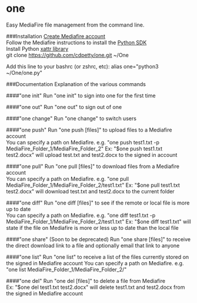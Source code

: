 one
===

Easy MediaFire file management from the command line.

###Installation
[Create Mediafire account](https://www.mediafire.com/ssl_login.php)  
Follow the Mediafire instructions to install the [Python SDK](https://github.com/roman-yepishev/mediafire-python-open-sdk)   
Install Python [xattr library](https://pypi.python.org/pypi/xattr)  
git clone https://github.com/cdpetty/one.git ~/One  

Add this line to your bashrc (or zshrc, etc):
alias one="python3 ~/One/one.py"

###Documentation
Explanation of the various commands

####"one init"
Run "one init" to sign into one for the first time

####"one out"
Run "one out" to sign out of one

####"one change"
Run "one change" to switch users

####"one push"
Run "one push [files]" to upload files to a Mediafire account  
  You can specify a path on Mediafire. e.g. "one push test1.txt -p MediaFire_Folder_1/MediaFire_Folder_2"
Ex: "$one push test1.txt test2.docx" will upload test.txt and test2.docx to the signed in account

####"one pull"
Run "one pull [files]" to download files from a Mediafire account  
  You can specify a path on Mediafire. e.g. "one pull MediaFire_Folder_1/MediaFire_Folder_2/test1.txt"
Ex: "$one pull test1.txt test2.docx" will download test.txt and test2.docx to the current folder

####"one diff"
Run "one diff [files]" to see if the remote or local file is more up to date  
  You can specify a path on Mediafire. e.g. "one diff test1.txt -p MediaFire_Folder_1/MediaFire_Folder_2/test1.txt"
Ex: "$one diff test1.txt" will state if the file on Mediafire is more or less up to date than the local file

####"one share" (Soon to be deprecated)
Run "one share [files]" to receive the direct download link to a file and optionally email that link to anyone

####"one list"
Run "one list" to receive a list of the files currently stored on the signed in Mediafire account
  You can specify a path on Mediafire. e.g. "one list MediaFire_Folder_1/MediaFire_Folder_2/"

####"one del"
Run "one del [files]" to delete a file from Mediafire  
Ex: "$one del test1.txt test2.docx" will delete test1.txt and test2.docx from the signed in Mediafire account

